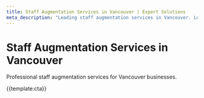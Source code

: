 ```yaml
---
title: Staff Augmentation Services in Vancouver | Expert Solutions
meta_description: "Leading staff augmentation services in Vancouver. Local expertise, proven results, competitive rates."
---
```


# Staff Augmentation Services in Vancouver

Professional staff augmentation services for Vancouver businesses.

{{template:cta}}
